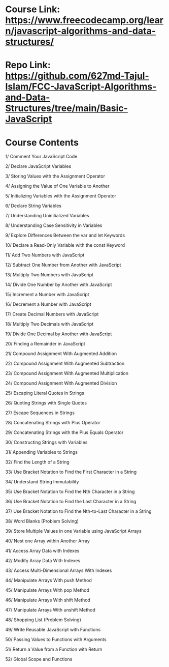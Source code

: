 # Course Link: https://www.freecodecamp.org/learn/javascript-algorithms-and-data-structures/

# Repo Link: https://github.com/627md-Tajul-Islam/FCC-JavaScript-Algorithms-and-Data-Structures/tree/main/Basic-JavaScript

# Course Contents
1/ Comment Your JavaScript Code

2/ Declare JavaScript Variables

3/ Storing Values with the Assignment Operator

4/ Assigning the Value of One Variable to Another

5/ Initializing Variables with the Assignment Operator

6/ Declare String Variables

7/ Understanding Uninitialized Variables

8/ Understanding Case Sensitivity in Variables

9/ Explore Differences Between the var and let Keywords

10/ Declare a Read-Only Variable with the const Keyword

11/ Add Two Numbers with JavaScript

12/ Subtract One Number from Another with JavaScript

13/ Multiply Two Numbers with JavaScript

14/ Divide One Number by Another with JavaScript

15/ Increment a Number with JavaScript

16/ Decrement a Number with JavaScript

17/ Create Decimal Numbers with JavaScript

18/ Multiply Two Decimals with JavaScript

19/ Divide One Decimal by Another with JavaScript

20/ Finding a Remainder in JavaScript

21/ Compound Assignment With Augmented Addition

22/ Compound Assignment With Augmented Subtraction

23/ Compound Assignment With Augmented Multiplication

24/ Compound Assignment With Augmented Division

25/ Escaping Literal Quotes in Strings

26/ Quoting Strings with Single Quotes

27/ Escape Sequences in Strings

28/ Concatenating Strings with Plus Operator

29/ Concatenating Strings with the Plus Equals Operator

30/ Constructing Strings with Variables

31/ Appending Variables to Strings

32/ Find the Length of a String

33/ Use Bracket Notation to Find the First Character in a String

34/ Understand String Immutability

35/ Use Bracket Notation to Find the Nth Character in a String

36/ Use Bracket Notation to Find the Last Character in a String

37/ Use Bracket Notation to Find the Nth-to-Last Character in a String

38/ Word Blanks (Problem Solving)

39/ Store Multiple Values in one Variable using JavaScript Arrays

40/ Nest one Array within Another Array

41/ Access Array Data with Indexes

42/ Modify Array Data With Indexes

43/ Access Multi-Dimensional Arrays With Indexes

44/ Manipulate Arrays With push Method

45/ Manipulate Arrays With pop Method

46/ Manipulate Arrays With shift Method

47/ Manipulate Arrays With unshift Method

48/ Shopping List (Problem Solving)

49/ Write Reusable JavaScript with Functions

50/ Passing Values to Functions with Arguments

51/ Return a Value from a Function with Return

52/ Global Scope and Functions